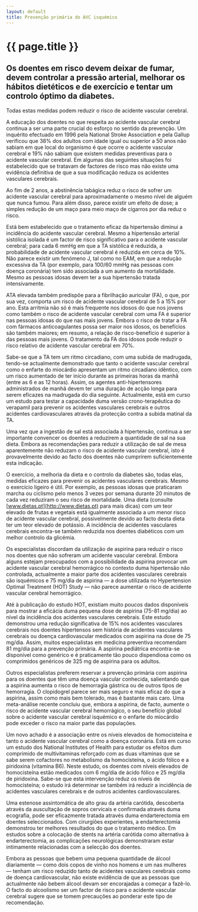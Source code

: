 ```yaml
---
layout: default
title: Prevenção primária do AVC isquémico
---
```


# {{ page.title }}

## Os doentes em risco devem deixar de fumar, devem controlar a pressão arterial, melhorar os hábitos dietéticos e de exercício e tentar um controlo óptimo da diabetes.

Todas estas medidas podem reduzir o risco de acidente vascular cerebral.

A educação dos doentes no que respeita ao acidente vascular cerebral continua a ser uma parte crucial do esforço no sentido da prevenção. Um inquérito efectuado em 1996 pela National Stroke Association e pela Gallup verificou que 38% dos adultos com idade igual ou superior a 50 anos não sabiam em que local do organismo é que ocorre o acidente vascular cerebral e 19% não sabiam que existem medidas preventivas para o acidente vascular cerebral. Em algumas das seguintes situações foi estabelecido que se tratavam de factores de risco mas não existe uma evidência definitiva de que a sua modificação reduza os acidentes vasculares cerebrais.

Ao fim de 2 anos, a abstinência tabágica reduz o risco de sofrer um acidente vascular cerebral para aproximadamente o mesmo nível de alguém que nunca fumou. Para além disso, parece existir um efeito de dose; a simples redução de um maço para meio maço de cigarros por dia reduz o risco.

Está bem estabelecido que o tratamento eficaz da hipertensão diminui a incidência do acidente vascular cerebral. Mesmo a hipertensão arterial sistólica isolada é um factor de risco significativo para o acidente vascular cerebral; para cada 6 mmHg em que a TA sistólica é reduzida, a probabilidade de acidente vascular cerebral é reduzida em cerca de 10%. Não parece existir um fenómeno J, tal como no EAM, em que a redução excessiva da TA (por exemplo, para 100/60 mmHg nas pessoas com doença coronária) tem sido associada a um aumento da mortalidade. Mesmo as pessoas idosas devem ter a sua hipertensão tratada intensivamente.

ATA elevada também predispõe para a fibrilhação auricular (FA), o que, por sua vez, comporta um risco de acidente vascular cerebral de 5 a 15% por ano. Esta arritmia não só é mais frequente nos idosos do que nos jovens como também o risco de acidente vascular cerebral com uma FA é superior nas pessoas idosas do que nas mais jovens. Embora o risco de tratar a FA com fármacos anticoagulantes possa ser maior nos idosos, os benefícios são também maiores; em resumo, a relação de risco-benefício é superior à das pessoas mais jovens. O tratamento da FA dos idosos pode reduzir o risco relativo de acidente vascular cerebral em 70%.

Sabe-se que a TA tem um ritmo circadiano, com uma subida de madrugada, tendo-se actualmente demonstrado que tanto o acidente vascular cerebral como o enfarte do miocárdio apresentam um ritmo circadiano idêntico, com um risco aumentado de ter início durante as primeiras horas da manhã (entre as 6 e as 12 horas). Assim, os agentes anti-hipertensores administrados de manhã devem ter uma duração de acção longa para serem eficazes na madrugada do dia seguinte. Actualmente, está em curso um estudo para testar a capacidade duma versão crono-terapêutica do verapamil para prevenir os acidentes vasculares cerebrais e outros acidentes cardiovasculares através da protecção contra a subida matinal da TA.

Uma vez que a ingestão de sal está associada à hipertensão, continua a ser importante convencer os doentes a reduzirem a quantidade de sal na sua dieta. Embora as recomendações para reduzir a utilização de sal de mesa aparentemente não reduzam o risco de acidente vascular cerebral, isto é provavelmente devido ao facto dos doentes não cumprirem suficientemente esta indicação.

O exercício, a melhoria da dieta e o controlo da diabetes são, todas elas, medidas eficazes para prevenir os acidentes vasculares cerebrais. Mesmo o exercício ligeiro é útil. Por exemplo, as pessoas idosas que praticaram marcha ou ciclismo pelo menos 3 vezes por semana durante 20 minutos de cada vez reduziram o seu risco de mortalidade. Uma dieta (consulte [www.dietas.pt](http://www.dietas.pt) para mais dicas) com um teor elevado de frutas e vegetais está igualmente associada a um menor risco de acidente vascular cerebral, possivelmente devido ao facto desta dieta ter um teor elevado de potássio. A incidência de acidentes vasculares cerebrais encontra-se também reduzida nos doentes diabéticos com um melhor controlo da glicémia.

Os especialistas discordam da utilização de aspirina para reduzir o risco nos doentes que não sofreram um acidente vascular cerebral. Embora alguns estejam preocupados com a possibilidade da aspirina provocar um acidente vascular cerebral hemorrágico no contexto duma hipertensão não controlada, actualmente a maior parte dos acidentes vasculares cerebrais são isquémicos e 75 mg/dia de aspirina — a dose utilizada no Hypertension Optimal Treatment (HOT) Study — não parece aumentar o risco de acidente vascular cerebral hemorrágico.

Até à publicação do estudo HOT, existiam muito poucos dados disponíveis para mostrar a eficácia duma pequena dose de aspirina (75-81 mg/dia) ao nível da incidência dos acidentes vasculares cerebrais. Este estudo demonstrou uma redução significativa de 15% nos acidentes vasculares cerebrais nos doentes hipertensos sem história de acidentes vasculares cerebrais ou doença cardiovascular medicados com aspirina na dose de 75 mg/dia. Assim, muitos especialistas em medicina preventiva recomendam 81 mg/dia para a prevenção primária. A aspirina pediátrica encontra-se disponível como genérico e é praticamente tão pouco dispendiosa como os comprimidos genéricos de 325 mg de aspirina para os adultos.

Outros especialistas preferem reservar a prevenção primária com aspirina para os doentes que têm uma doença vascular conhecida, salientando que a aspirina aumenta o risco de hemorragia gástrica ou de outros tipos de hemorragia. O clopidogrel parece ser mais seguro e mais eficaz do que a aspirina, assim como mais bem tolerado, mas é bastante mais caro. Uma meta-análise recente concluiu que, embora a aspirina, de facto, aumente o risco de acidente vascular cerebral hemorrágico, o seu benefício global sobre o acidente vascular cerebral isquémico e o enfarte do miocárdio pode exceder o risco na maior parte das populações.

Um novo achado é a associação entre os níveis elevados de homocisteína e tanto o acidente vascular cerebral como a doença coronária. Está em curso um estudo dos National Institutes of Health para estudar os efeitos dum comprimido de multivitaminas reforçado com as duas vitaminas que se sabe serem cofactores no metabolismo da homocisteína, o ácido fólico e a piridoxina (vitamina B6). Neste estudo, os doentes com níveis elevados de homocisteína estão medicados com 6 mg/dia de ácido fólico e 25 mg/dia de piridoxina. Sabe-se que esta intervenção reduz os níveis de homocisteína; o estudo irá determinar se também irá reduzir a incidência de acidentes vasculares cerebrais e de outros acidentes cardiovasculares.

Uma estenose assintomática de alto grau da artéria carótida, descoberta através da auscultação de sopros cervicais e confirmada através duma ecografia, pode ser eficazmente tratada através duma endarterectomia em doentes seleccionados. Com cirurgiões experientes, a endarterectomia demonstrou ter melhores resultados do que o tratamento médico. Em estudos sobre a colocação de stents na artéria carótida como alternativa à endarterectomia, as complicações neurológicas demonstraram estar intimamente relacionadas com a selecção dos doentes.

Embora as pessoas que bebem uma pequena quantidade de álcool diariamente — como dois copos de vinho nos homens e um nas mulheres — tenham um risco reduzido tanto de acidentes vasculares cerebrais como de doença cardiovascular, não existe evidência de que as pessoas que actualmente não bebem álcool devam ser encorajadas a começar a fazê-lo. O facto do alcoolismo ser um factor de risco para o acidente vascular cerebral sugere que se tomem precauções ao ponderar este tipo de recomendação.
